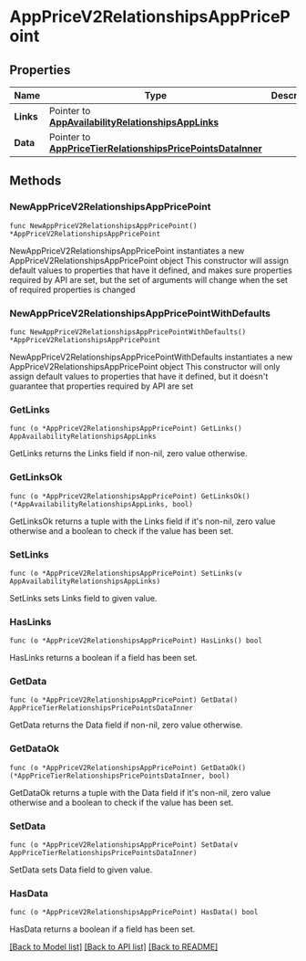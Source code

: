 # AppPriceV2RelationshipsAppPricePoint

## Properties

Name | Type | Description | Notes
------------ | ------------- | ------------- | -------------
**Links** | Pointer to [**AppAvailabilityRelationshipsAppLinks**](AppAvailabilityRelationshipsAppLinks.md) |  | [optional] 
**Data** | Pointer to [**AppPriceTierRelationshipsPricePointsDataInner**](AppPriceTierRelationshipsPricePointsDataInner.md) |  | [optional] 

## Methods

### NewAppPriceV2RelationshipsAppPricePoint

`func NewAppPriceV2RelationshipsAppPricePoint() *AppPriceV2RelationshipsAppPricePoint`

NewAppPriceV2RelationshipsAppPricePoint instantiates a new AppPriceV2RelationshipsAppPricePoint object
This constructor will assign default values to properties that have it defined,
and makes sure properties required by API are set, but the set of arguments
will change when the set of required properties is changed

### NewAppPriceV2RelationshipsAppPricePointWithDefaults

`func NewAppPriceV2RelationshipsAppPricePointWithDefaults() *AppPriceV2RelationshipsAppPricePoint`

NewAppPriceV2RelationshipsAppPricePointWithDefaults instantiates a new AppPriceV2RelationshipsAppPricePoint object
This constructor will only assign default values to properties that have it defined,
but it doesn't guarantee that properties required by API are set

### GetLinks

`func (o *AppPriceV2RelationshipsAppPricePoint) GetLinks() AppAvailabilityRelationshipsAppLinks`

GetLinks returns the Links field if non-nil, zero value otherwise.

### GetLinksOk

`func (o *AppPriceV2RelationshipsAppPricePoint) GetLinksOk() (*AppAvailabilityRelationshipsAppLinks, bool)`

GetLinksOk returns a tuple with the Links field if it's non-nil, zero value otherwise
and a boolean to check if the value has been set.

### SetLinks

`func (o *AppPriceV2RelationshipsAppPricePoint) SetLinks(v AppAvailabilityRelationshipsAppLinks)`

SetLinks sets Links field to given value.

### HasLinks

`func (o *AppPriceV2RelationshipsAppPricePoint) HasLinks() bool`

HasLinks returns a boolean if a field has been set.

### GetData

`func (o *AppPriceV2RelationshipsAppPricePoint) GetData() AppPriceTierRelationshipsPricePointsDataInner`

GetData returns the Data field if non-nil, zero value otherwise.

### GetDataOk

`func (o *AppPriceV2RelationshipsAppPricePoint) GetDataOk() (*AppPriceTierRelationshipsPricePointsDataInner, bool)`

GetDataOk returns a tuple with the Data field if it's non-nil, zero value otherwise
and a boolean to check if the value has been set.

### SetData

`func (o *AppPriceV2RelationshipsAppPricePoint) SetData(v AppPriceTierRelationshipsPricePointsDataInner)`

SetData sets Data field to given value.

### HasData

`func (o *AppPriceV2RelationshipsAppPricePoint) HasData() bool`

HasData returns a boolean if a field has been set.


[[Back to Model list]](../README.md#documentation-for-models) [[Back to API list]](../README.md#documentation-for-api-endpoints) [[Back to README]](../README.md)


